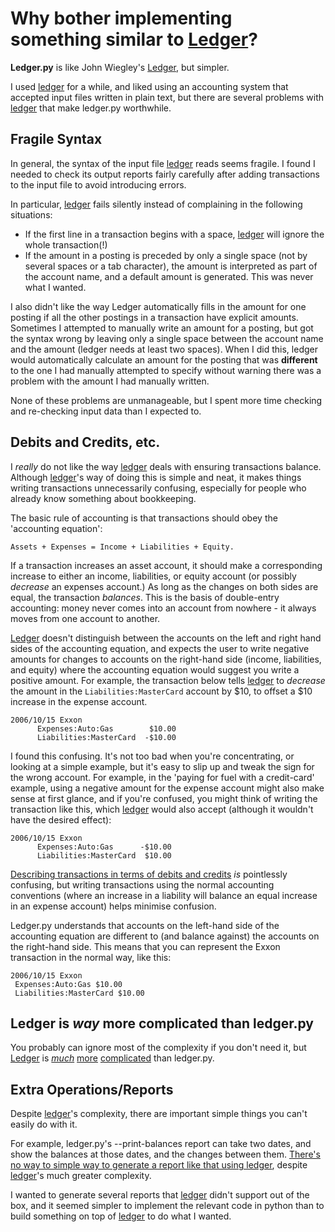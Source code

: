 # Why bother implementing something similar to [Ledger](http://www.ledger-cli.org/)?

**Ledger.py** is like John Wiegley's
[Ledger](http://www.ledger-cli.org/), but simpler.

I used [ledger](http://www.ledger-cli.org/) for a while, and liked
using an accounting system that accepted input files written in plain
text, but there are several problems with
[ledger](http://www.ledger-cli.org/) that make ledger.py
worthwhile.

## Fragile Syntax

In general, the syntax of the input file
[ledger](http://www.ledger-cli.org/) reads seems fragile. I found I needed to
check its output reports fairly carefully after adding transactions to
the input file to avoid introducing errors.

In particular, [ledger](http://www.ledger-cli.org/) fails silently instead of complaining in the following situations:
- If the first line in a transaction begins with a space, [ledger](http://www.ledger-cli.org/) will ignore
  the whole transaction(!)
- If the amount in a posting is preceded by only a single space (not by several spaces or a tab character),
  the amount is interpreted as part of the account name, and a default amount is generated. This was never
  what I wanted.

I also didn't like the way Ledger automatically fills in the amount
for one posting if all the other postings in a transaction have
explicit amounts. Sometimes I attempted to manually write an amount
for a posting, but got the syntax wrong by leaving only a single space
between the account name and the amount (ledger needs at least two
spaces). When I did this, ledger would automatically calculate an
amount for the posting that was **different** to the one I had
manually attempted to specify without warning there was a problem with
the amount I had manually written.

None of these problems are unmanageable, but I spent more time
checking and re-checking input data than I expected to.

## Debits and Credits, etc.

I _really_ do not like the way [ledger](http://www.ledger-cli.org/) deals
with ensuring transactions balance. Although
[ledger](http://www.ledger-cli.org/)'s way of doing this is simple and
neat, it makes things writing transactions unnecessarily confusing,
especially for people who already know something about bookkeeping.

The basic rule of accounting is that transactions should obey the
'accounting equation':
```
Assets + Expenses = Income + Liabilities + Equity.
```
If a transaction increases an asset account, it should make a
corresponding increase to either an income, liabilities, or equity
account (or possibly _decrease_ an expenses account.) As long as the
changes on both sides are equal, the transaction _balances_. This is
the basis of double-entry accounting: money never comes into an account from
nowhere - it always moves from one account to another.

[Ledger](http://www.ledger-cli.org/) doesn't distinguish between the
accounts on the left and right hand sides of the accounting equation,
and expects the user to write negative amounts for changes to
accounts on the right-hand side (income, liabilities, and equity)
where the accounting equation would suggest you write a positive
amount. For example, the transaction below tells
[ledger](http://www.ledger-cli.org/) to *decrease* the amount in the
```Liabilities:MasterCard``` account by $10, to offset a $10 increase
in the expense account.
```
2006/10/15 Exxon
      Expenses:Auto:Gas        $10.00
      Liabilities:MasterCard  -$10.00
```

I found this confusing. It's not too bad when you're concentrating, or
looking at a simple example, but it's easy to slip up and tweak the sign
for the wrong account. For example, in the 'paying for fuel with a
credit-card' example, using a negative amount for the expense account
might also make sense at first glance, and if you're confused, you might
think of writing the transaction like this, which
[ledger](http://www.ledger-cli.org/) would also accept (although it wouldn't
have the desired effect):
```
2006/10/15 Exxon
      Expenses:Auto:Gas      -$10.00
      Liabilities:MasterCard  $10.00
```

[Describing transactions in terms of debits and credits](http://en.wikipedia.org/wiki/Debits_and_credits) _is_ pointlessly
confusing, but writing transactions using the normal accounting
conventions (where an increase in a liability will balance an equal
increase in an expense account) helps minimise confusion.

Ledger.py understands that accounts on the left-hand side of the
accounting equation are different to (and balance against) the
accounts on the right-hand side. This means that you can represent
the Exxon transaction in the normal way, like this:
```
2006/10/15 Exxon
 Expenses:Auto:Gas $10.00
 Liabilities:MasterCard $10.00
```

## Ledger is _way_ more complicated than ledger.py

You probably can ignore most of the complexity if you don't need it,
but [Ledger](http://www.ledger-cli.org/) is [*much*](http://www.ledger-cli.org/3.0/doc/ledger3.html#Detailed-Options-Description)
[more](http://www.ledger-cli.org/3.0/doc/ledger3.html#Virtual-postings)
[complicated](http://www.ledger-cli.org/3.0/doc/ledger3.html#Automated-Transactions)
than ledger.py.

## Extra Operations/Reports

Despite [ledger](http://www.ledger-cli.org/)'s complexity, there are important simple things you
can't easily do with it.

For example, ledger.py's --print-balances report can take two dates,
and show the balances at those dates, and the changes between them.
[There's no way to simple way to generate a report like that using ledger](http://comments.gmane.org/gmane.comp.finance.ledger.general/4893), despite
[ledger](http://www.ledger-cli.org/)'s much greater complexity.

I wanted to generate several reports that
[ledger](http://www.ledger-cli.org/) didn't support out of the box,
and it seemed simpler to implement the relevant code in python than
to build something on top of [ledger](http://www.ledger-cli.org/) to
do what I wanted.
